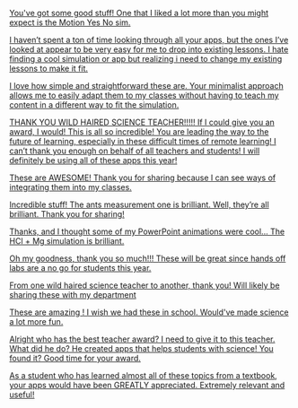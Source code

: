 [You've got some good stuff! One that I liked a lot more than you might expect is the Motion Yes No sim.](https://www.reddit.com/r/ScienceTeachers/comments/i9qvly/high_school_physics_resource_sharing/g1hs7jt/?context=3)

[I haven’t spent a ton of time looking through all your apps, but the ones I’ve looked at appear to be very easy for me to drop into existing lessons. I hate finding a cool simulation or app but realizing i need to change my existing lessons to make it fit.](https://www.reddit.com/r/ScienceTeachers/comments/i97fhl/i_cleaned_up_some_more_science_apps_ive_used_in/g1fvrwy/?context=3)

[I love how simple and straightforward these are. Your minimalist approach allows me to easily adapt them to my classes without having to teach my content in a different way to fit the simulation.](https://www.reddit.com/r/ScienceTeachers/comments/i97fhl/i_cleaned_up_some_more_science_apps_ive_used_in/g1foeih/?context=3)

[THANK YOU WILD HAIRED SCIENCE TEACHER!!!!! If I could give you an award, I would! This is all so incredible! You are leading the way to the future of learning, especially in these difficult times of remote learning! I can’t thank you enough on behalf of all teachers and students! I will definitely be using all of these apps this year!](https://www.reddit.com/r/education/comments/i931y7/more_science_apps_i_made_for_everyone_to_use_for/g1f7jzf/?context=3)

[These are AWESOME! Thank you for sharing because I can see ways of integrating them into my classes.](https://www.reddit.com/r/ScienceTeachers/comments/i97fhl/i_cleaned_up_some_more_science_apps_ive_used_in/g1dz74m/?context=3)

[Incredible stuff! The ants measurement one is brilliant. Well, they’re all brilliant. Thank you for sharing!](https://www.reddit.com/r/teaching/comments/i51m80/with_so_many_classes_being_remote_i_wanted_to_do/g0ooexy/?context=3)

[Thanks, and I thought some of my PowerPoint animations were cool... The HCl + Mg simulation is brilliant.](https://www.reddit.com/r/teachingresources/comments/i4wqko/with_so_many_classes_being_remote_i_wanted_to_do/g0nq0gv/?context=3)

[Oh my goodness, thank you so much!!! These will be great since hands off labs are a no go for students this year.](https://www.reddit.com/r/Physics/comments/i4wwky/ive_been_making_physics_apps_for_my_own_classroom/g0mv1je/?context=3)

[From one wild haired science teacher to another, thank you! Will likely be sharing these with my department](https://www.reddit.com/r/Physics/comments/i4wwky/ive_been_making_physics_apps_for_my_own_classroom/g0ldhs4/?context=3)

[These are amazing ! I wish we had these in school. Would've made science a lot more fun.](https://www.reddit.com/r/biology/comments/im3iey/ive_been_making_apps_for_my_own_class_for_years/g3ywi40/)

[Alright who has the best teacher award? I need to give it to this teacher. What did he do? He created apps that helps students with science! You found it? Good time for your award.](https://www.reddit.com/r/biology/comments/im3iey/ive_been_making_apps_for_my_own_class_for_years/g3yop6d/)

[As a student who has learned almost all of these topics from a textbook, your apps would have been GREATLY appreciated. Extremely relevant and useful!](https://www.reddit.com/r/biology/comments/im3iey/ive_been_making_apps_for_my_own_class_for_years/g3yxzqj/)
